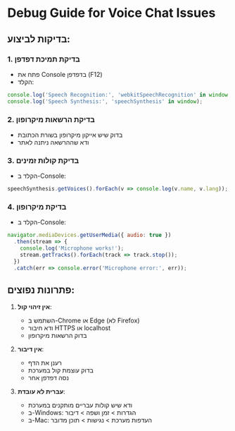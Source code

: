 # Debug Guide for Voice Chat Issues

## בדיקות לביצוע:

### 1. בדיקת תמיכת דפדפן
- פתח את Console בדפדפן (F12)
- הקלד:
```javascript
console.log('Speech Recognition:', 'webkitSpeechRecognition' in window || 'SpeechRecognition' in window);
console.log('Speech Synthesis:', 'speechSynthesis' in window);
```

### 2. בדיקת הרשאות מיקרופון
- בדוק שיש אייקון מיקרופון בשורת הכתובת
- ודא שההרשאה ניתנה לאתר

### 3. בדיקת קולות זמינים
- הקלד ב-Console:
```javascript
speechSynthesis.getVoices().forEach(v => console.log(v.name, v.lang));
```

### 4. בדיקת מיקרופון
- הקלד ב-Console:
```javascript
navigator.mediaDevices.getUserMedia({ audio: true })
  .then(stream => {
    console.log('Microphone works!');
    stream.getTracks().forEach(track => track.stop());
  })
  .catch(err => console.error('Microphone error:', err));
```

## פתרונות נפוצים:

1. **אין זיהוי קול**:
   - השתמש ב-Chrome או Edge (לא Firefox)
   - ודא חיבור HTTPS או localhost
   - בדוק הרשאות מיקרופון

2. **אין דיבור**:
   - רענן את הדף
   - בדוק עוצמת קול במערכת
   - נסה דפדפן אחר

3. **עברית לא עובדת**:
   - ודא שיש קולות עבריים מותקנים במערכת
   - ב-Windows: הגדרות > זמן ושפה > דיבור
   - ב-Mac: העדפות מערכת > נגישות > תוכן מדובר 